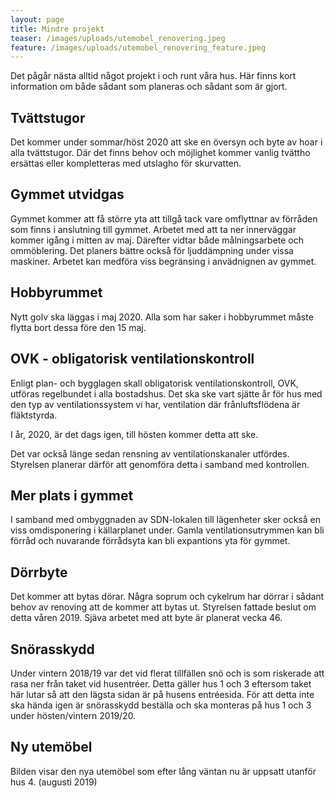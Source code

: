 ```yaml
---
layout: page
title: Mindre projekt
teaser: /images/uploads/utemobel_renovering.jpeg
feature: /images/uploads/utemobel_renovering_feature.jpeg
---
```

Det pågår nästa alltid något projekt i och runt våra hus. Här finns kort information om både sådant som planeras och sådant som är gjort. 

## Tvättstugor 

Det kommer under sommar/höst 2020 att ske en översyn och byte av hoar i alla tvättstugor. Där det finns behov och möjlighet kommer vanlig tvättho ersättas eller kompletteras med utslagho för skurvatten. 

## Gymmet utvidgas

Gymmet kommer att få större yta att tillgå tack vare omflyttnar av förråden som finns i anslutning till gymmet. Arbetet med att ta ner innerväggar kommer igång i mitten av maj. Därefter vidtar både målningsarbete och ommöblering. Det planers bättre också för ljuddämpning under vissa maskiner. Arbetet kan medföra viss begränsing i anvädnignen av gymmet.

## Hobbyrummet

Nytt golv ska läggas i maj 2020. Alla som har saker i hobbyrummet måste flytta bort dessa före den 15 maj.

## OVK - obligatorisk ventilationskontroll

Enligt plan- och bygglagen skall obligatorisk ventilationskontroll, OVK, utföras regelbundet i alla bostadshus. Det ska ske vart sjätte år för hus med den typ av ventilationssystem vi har, ventilation där frånluftsflödena är fläktstyrda.

I år, 2020, är det dags igen, till hösten kommer detta att ske. 

Det var också länge sedan rensning av ventilationskanaler utfördes. Styrelsen planerar därför att genomföra detta i samband med kontrollen.

## Mer plats i gymmet

I samband med ombyggnaden av SDN-lokalen till lägenheter sker också en viss omdisponering i källarplanet under. Gamla ventilationsutrymmen kan bli förråd och nuvarande förrådsyta kan bli expantions yta för gymmet. 

## Dörrbyte

Det kommer att bytas dörar. Några soprum och cykelrum har dörrar i sådant behov av renoving att de kommer att bytas ut. Styrelsen fattade beslut om detta våren 2019. Sjäva arbetet med att byte är planerat vecka 46.

## Snörasskydd

Under vintern 2018/19 var det vid flerat tillfällen snö och is som riskerade att rasa ner från taket vid husentréer. Detta gäller hus 1 och 3 eftersom taket här lutar så att den lägsta sidan är på husens entréesida. För att detta inte ska hända igen är snörasskydd beställa och ska monteras på hus 1 och 3 under hösten/vintern 2019/20.

## Ny utemöbel

Bilden visar den nya utemöbel som efter lång väntan nu är uppsatt utanför hus 4. (augusti 2019)